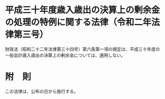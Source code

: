 # 平成三十年度歳入歳出の決算上の剰余金の処理の特例に関する法律（令和二年法律第三号）
財政法（昭和二十二年法律第三十四号）第六条第一項の規定は、平成三十年度の一般会計歳入歳出の決算上の剰余金については、適用しない。
# 附　則
この法律は、公布の日から施行する。
